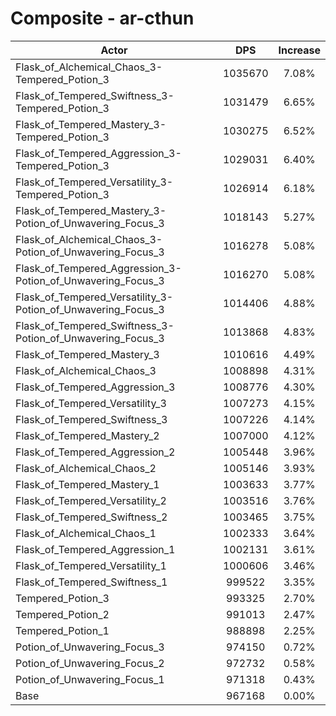 # Composite - ar-cthun
| Actor | DPS | Increase |
|---|:---:|:---:|
|Flask_of_Alchemical_Chaos_3-Tempered_Potion_3|1035670|7.08%|
|Flask_of_Tempered_Swiftness_3-Tempered_Potion_3|1031479|6.65%|
|Flask_of_Tempered_Mastery_3-Tempered_Potion_3|1030275|6.52%|
|Flask_of_Tempered_Aggression_3-Tempered_Potion_3|1029031|6.40%|
|Flask_of_Tempered_Versatility_3-Tempered_Potion_3|1026914|6.18%|
|Flask_of_Tempered_Mastery_3-Potion_of_Unwavering_Focus_3|1018143|5.27%|
|Flask_of_Alchemical_Chaos_3-Potion_of_Unwavering_Focus_3|1016278|5.08%|
|Flask_of_Tempered_Aggression_3-Potion_of_Unwavering_Focus_3|1016270|5.08%|
|Flask_of_Tempered_Versatility_3-Potion_of_Unwavering_Focus_3|1014406|4.88%|
|Flask_of_Tempered_Swiftness_3-Potion_of_Unwavering_Focus_3|1013868|4.83%|
|Flask_of_Tempered_Mastery_3|1010616|4.49%|
|Flask_of_Alchemical_Chaos_3|1008898|4.31%|
|Flask_of_Tempered_Aggression_3|1008776|4.30%|
|Flask_of_Tempered_Versatility_3|1007273|4.15%|
|Flask_of_Tempered_Swiftness_3|1007226|4.14%|
|Flask_of_Tempered_Mastery_2|1007000|4.12%|
|Flask_of_Tempered_Aggression_2|1005448|3.96%|
|Flask_of_Alchemical_Chaos_2|1005146|3.93%|
|Flask_of_Tempered_Mastery_1|1003633|3.77%|
|Flask_of_Tempered_Versatility_2|1003516|3.76%|
|Flask_of_Tempered_Swiftness_2|1003465|3.75%|
|Flask_of_Alchemical_Chaos_1|1002333|3.64%|
|Flask_of_Tempered_Aggression_1|1002131|3.61%|
|Flask_of_Tempered_Versatility_1|1000606|3.46%|
|Flask_of_Tempered_Swiftness_1|999522|3.35%|
|Tempered_Potion_3|993325|2.70%|
|Tempered_Potion_2|991013|2.47%|
|Tempered_Potion_1|988898|2.25%|
|Potion_of_Unwavering_Focus_3|974150|0.72%|
|Potion_of_Unwavering_Focus_2|972732|0.58%|
|Potion_of_Unwavering_Focus_1|971318|0.43%|
|Base|967168|0.00%|
